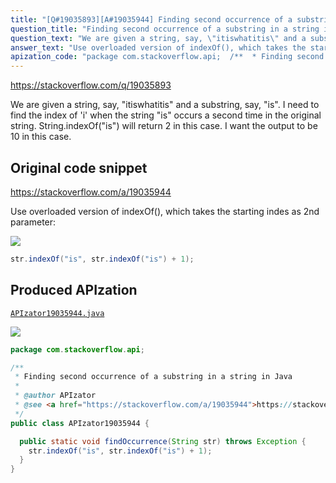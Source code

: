 ```yaml
---
title: "[Q#19035893][A#19035944] Finding second occurrence of a substring in a string in Java"
question_title: "Finding second occurrence of a substring in a string in Java"
question_text: "We are given a string, say, \"itiswhatitis\" and a substring, say, \"is\". I need to find the index of 'i' when the string \"is\" occurs a second time in the original string. String.indexOf(\"is\") will return 2 in this case. I want the output to be 10 in this case."
answer_text: "Use overloaded version of indexOf(), which takes the starting indes as 2nd parameter:"
apization_code: "package com.stackoverflow.api;  /**  * Finding second occurrence of a substring in a string in Java  *  * @author APIzator  * @see <a href=\"https://stackoverflow.com/a/19035944\">https://stackoverflow.com/a/19035944</a>  */ public class APIzator19035944 {    public static void findOccurrence(String str) throws Exception {     str.indexOf(\"is\", str.indexOf(\"is\") + 1);   } }"
---
```


https://stackoverflow.com/q/19035893

We are given a string, say, &quot;itiswhatitis&quot; and a substring, say, &quot;is&quot;.
I need to find the index of &#x27;i&#x27; when the string &quot;is&quot; occurs a second time in the original string.
String.indexOf(&quot;is&quot;) will return 2 in this case. I want the output to be 10 in this case.



## Original code snippet

https://stackoverflow.com/a/19035944

Use overloaded version of indexOf(), which takes the starting indes as 2nd parameter:

<div class="code-logo"><img src="/stackoverflow.png" /></div>

```java
str.indexOf("is", str.indexOf("is") + 1);
```

## Produced APIzation

[`APIzator19035944.java`](https://github.com/blind-papers/apization-temp-data/raw/main/search/APIzator19035944.java)

<div class="code-logo"><img src="/apizator.png" /></div>

```java
package com.stackoverflow.api;

/**
 * Finding second occurrence of a substring in a string in Java
 *
 * @author APIzator
 * @see <a href="https://stackoverflow.com/a/19035944">https://stackoverflow.com/a/19035944</a>
 */
public class APIzator19035944 {

  public static void findOccurrence(String str) throws Exception {
    str.indexOf("is", str.indexOf("is") + 1);
  }
}

```